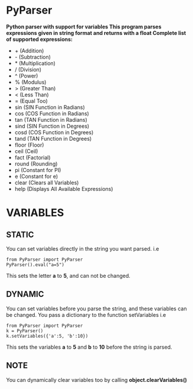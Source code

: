 # PyParser
**Python parser with support for variables
This program parses expressions given in string format and returns with a float
Complete list of supported expressions:**

- \+    (Addition)
- \-    (Subtraction)
- \*    (Multiplication)
- \/    (Division)
- \^    (Power)
- \%    (Modulus)
- \>    (Greater Than)
- \<    (Less Than)
- \=    (Equal Too)
- sin   (SIN Function in Radians)
- cos   (COS Function in Radians)
- tan   (TAN Function in Radians)
- sind  (SIN Function in Degrees)
- cosd  (COS Function in Degrees)
- tand  (TAN Function in Degrees)
- floor (Floor)
- ceil  (Ceil)
- fact  (Factorial)
- round (Rounding)
- pi    (Constant for PI)
- e     (Constant for e)
- clear (Clears all Variables)
- help  (Displays All Available Expressions)

# VARIABLES

## STATIC
You can set variables directly in the string you want parsed. i.e
```
from PyParser import PyParser
PyParser().eval("a=5")
```
This sets the letter **a** to **5**, and can not be changed.

## DYNAMIC
You can set variables before you parse the string, and these variables can be changed. You pass a dictionary to the function setVariables i.e
```
from PyParser import PyParser
k = PyParser()
k.setVariables({'a':5, 'b':10})
```
This sets the variables **a** to **5** and **b** to **10** before the string is parsed.

## NOTE
You can dynamically clear variables too by calling **object.clearVariables()**



